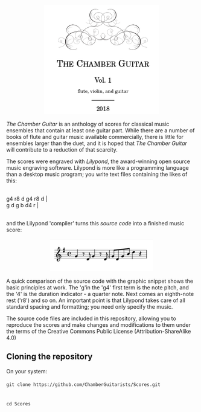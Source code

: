 
<p align="center">
  <img alt="Chamber Guitarists Logo" src="common/chamberguitar.png">
</p>
<p>
<i>The Chamber Guitar</i> is an anthology of scores for classical music ensembles
that contain at least one guitar part. While there are a number of books of flute
and guitar music available commercially, there is little for ensembles larger than
the duet, and it is hoped that <i>The Chamber Guitar</i> will contribute to a
reduction of that scarcity.
</p>
<p>
The scores were engraved  with <i>Lilypond</i>, the award-winning open source music
engraving software.  Lilypond is more like a programming language than a desktop
music program; you write text files containing the likes of this:<br/>
<br/>


g4  r8 d g4 r8 d | <br/>
g d g b d4 r | <br/>


<br/>
and the Lilypond 'compiler' turns this <i>source code</i> into a finished music score:
<br/>
<br/>
<center>
<img src="common/snippet.png">
</center>
</p>
<p>
A quick comparison of the source code with the graphic snippet shows the basic principles
at work. The 'g'in the 'g4' first term is the note pitch, and the '4' is the duration
indicator - a quarter note. Next comes an eighth-note rest ('r8') and so on.
An important point is that Lilypond takes care of all standard spacing and formatting;
you need only specify the music.
</p> 

    
<p>
The source code files are included  in this repository, allowing
you to reproduce the scores and make changes and modifications to them under the 
terms of the Creative Commons Public License (Attribution-ShareAlike 4.0)
</p>

<h2>Cloning the repository</h2>
On your system:</br>
<code>
git clone https://github.com/ChamberGuitarists/Scores.git
</code>
</br>
<code>
cd Scores
</code>

</br>





























